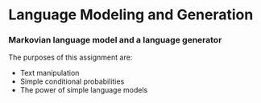 # Language Modeling and Generation
### Markovian language model and a language generator

The purposes of this assignment are: 
  - Text manipulation
  - Simple conditional probabilities
  - The power of simple language models

